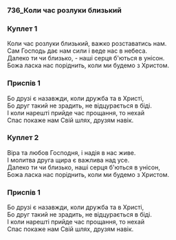 ### 736_Коли час розлуки близький
### Куплет 1
Коли час розлуки близький, важко розставатись нам. <br/>Сам Господь дає нам сили і веде нас в небеса. <br/>Далеко ти чи близько, - наші серця б'ються в унісон. <br/>Божа ласка нас поріднить, коли ми будемо з Христом.
### Приспів 1
Бо друзі є назавжди, коли дружба та в Христі, <br/>Бо друг такий не зрадить, не відцурається в біді. <br/>І коли нарешті прийде час прощання, то нехай <br/>Спас покаже нам Свій шлях, друзям навік.
### Куплет 2
Віра та любов Господня, і надія в нас живе. <br/>І молитва друга щира є важлива над усе. <br/>Далеко ти чи близько, наші серця б'ються в унісон, <br/>Божа ласка нас поріднить, коли ми будемо з Христом.
### Приспів 1
Бо друзі є назавжди, коли дружба та в Христі, <br/>Бо друг такий не зрадить, не відцурається в біді. <br/>І коли нарешті прийде час прощання, то нехай <br/>Спас покаже нам Свій шлях, друзям навік.
